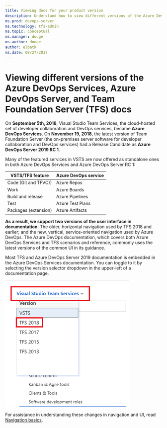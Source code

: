 ```yaml
---
title: Viewing docs for your product version
description: Understand how to view different versions of the Azure DevOps and TFS  docs
ms.prod: devops-server
ms.technology: tfs-admin
ms.topic: conceptual
ms.manager: douge
ms.author: douge
author: elbatk
ms.date: 08/27/2017
---
```


# Viewing different versions of the Azure DevOps Services, Azure DevOps Server, and Team Foundation Server (TFS) docs

On **September 5th, 2018**, Visual Studio Team Services, the cloud-hosted set of developer collaboration and DevOps services, became **Azure DevOps Services**. On **November 19, 2018**, the latest version of Team Foundation Server (the on-premises server software for developer collaboration and DevOps services) had a Release Candidate as **Azure DevOps Server 2019 RC 1**.

Many of the featured services in VSTS are now offered as standalone ones in both Azure DevOps Services and Azure DevOps Server RC 1:

|VSTS/TFS feature        |Azure DevOps service |
|------------------------|---------------------|
|Code (Git and TFVC))    | Azure Repos         |
|Work                    | Azure Boards        |
|Build and release       | Azure Pipelines     |
|Test                    | Azure Test Plans    |
|Packages (extension)    | Azure Artifacts     |

**As a result, we support two versions of the user interface in documentation**: The older, horizontal navigation used by TFS 2018 and earlier; and the new, vertical, service-oriented navigation used by Azure DevOps. The Azure DevOps documentation, which covers both Azure DevOps Services and TFS scenarios and reference, commonly uses the latest versions of the common UI in its guidance. 

Most TFS and Azure DevOps Server 2019 documentation is embedded in the Azure DevOps Services documentation. You can toggle to it by selecting the version selector dropdown in the upper-left of a documentation page.

![Documentation version selector](server/_img/version-selector.png)

For assistance in understanding these changes in navigation and UI, read [Navigation basics](/azure/devops/project/navigation/index).







